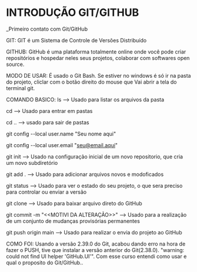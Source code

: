 # INTRODUÇÃO GIT/GITHUB

_Primeiro contato com Git/GitHub

GIT: GIT é um Sistema de Controle de Versões Distribuído

GITHUB: GitHub é uma plataforma totalmente online onde você pode criar 
repositórios e hospedar neles seus projetos, colaborar com softwares open source.

MODO DE USAR:
É usado o Git Bash. Se estiver no windows é só ir na pasta do projeto, cliclar com o
botão direito do mouse que Vai abrir a tela do terminal git.

COMANDO BASICO:
ls --> Usado para listar os arquivos da pasta

cd --> Usado para entrar em pastas

cd .. --> usado para sair de pastas

git config --local user.name "Seu nome aqui"

git config --local user.email "seu@email.aqui"

git init --> Usado na configuração inicial de um novo repositorio, que cria um novo subdiretório

git add . --> Usado para adicionar arquivos novos e modoficados 

git status --> Usado para ver o estado do seu projeto, o que sera preciso para controlar ou
enviar a versão 

git clone --> Usado para baixar arquivo direto do GitHub

git commit -m "<<MOTIVI DA ALTERAÇÃO>>" --> Usado para a realização de um conjunto de mudanças
provisórias permanentes

git push origin main --> Usado para realizar o envia do projeto ao GitHub

COMO FOI:
Usando a versão 2.39.0 do Git, acabou dando erro na hora de fazer o PUSH,
tive que instalar a versão anterior do Git(2.38.0).
"warning: could not find UI helper 'GitHub.UI'".
Com esse curso entendi como usar e qual o proposito do Git/GitHub..
